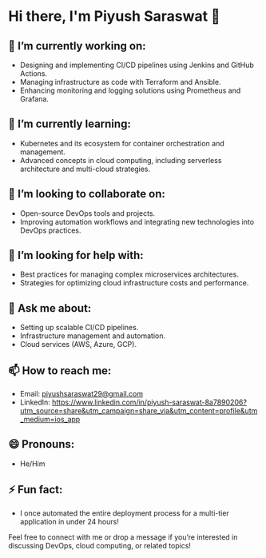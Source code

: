 # Hi there, I'm Piyush Saraswat 👋

## 🔭 I’m currently working on:
- Designing and implementing CI/CD pipelines using Jenkins and GitHub Actions.
- Managing infrastructure as code with Terraform and Ansible.
- Enhancing monitoring and logging solutions using Prometheus and Grafana.

## 🌱 I’m currently learning:
- Kubernetes and its ecosystem for container orchestration and management.
- Advanced concepts in cloud computing, including serverless architecture and multi-cloud strategies.

## 👯 I’m looking to collaborate on:
- Open-source DevOps tools and projects.
- Improving automation workflows and integrating new technologies into DevOps practices.

## 🤔 I’m looking for help with:
- Best practices for managing complex microservices architectures.
- Strategies for optimizing cloud infrastructure costs and performance.

## 💬 Ask me about:
- Setting up scalable CI/CD pipelines.
- Infrastructure management and automation.
- Cloud services (AWS, Azure, GCP).

## 📫 How to reach me:
- Email: piyushsaraswat29@gmail.com
- LinkedIn: https://www.linkedin.com/in/piyush-saraswat-8a7890206?utm_source=share&utm_campaign=share_via&utm_content=profile&utm_medium=ios_app

## 😄 Pronouns:
- He/Him

## ⚡ Fun fact:
- I once automated the entire deployment process for a multi-tier application in under 24 hours!

Feel free to connect with me or drop a message if you’re interested in discussing DevOps, cloud computing, or related topics!
